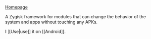 [Homepage](https://lsposed.org)

A Zygisk framework for modules that can change the behavior of the system and apps without touching any APKs.

I [[Use|use]] it on [[Android]].
